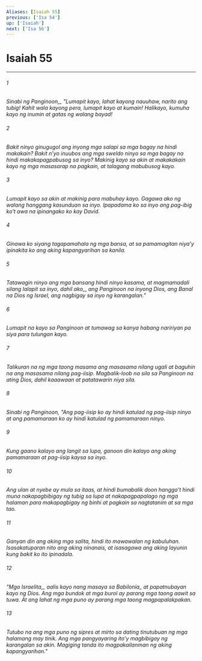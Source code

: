 ```yaml
---
Aliases: [Isaiah 55]
previous: ['Isa 54']
up: ['Isaiah']
next: ['Isa 56']
---
```

# Isaiah 55

***






















###### 1 










<i class="trans-change">Sinabi ng Panginoon,_ "Lumapit kayo, lahat kayong nauuhaw, narito ang tubig! Kahit wala kayong pera, lumapit kayo at kumain! Halikayo, kumuha kayo ng inumin at gatas ng walang bayad! 





















###### 2 










Bakit ninyo ginugugol ang inyong mga salapi sa mga bagay na hindi makakain? Bakit nʼyo inuubos ang mga sweldo ninyo sa mga bagay na hindi makakapagpabusog sa inyo? Makinig kayo sa akin at makakakain kayo ng mga masasarap na pagkain, at talagang mabubusog kayo. 





















###### 3 










Lumapit kayo sa akin at makinig para mabuhay kayo. Gagawa ako ng walang hanggang kasunduan sa inyo. Ipapadama ko sa inyo ang pag-ibig koʼt awa na ipinangako ko kay David. 





















###### 4 










Ginawa ko siyang tagapamahala ng mga bansa, at sa pamamagitan niyaʼy ipinakita ko ang aking kapangyarihan sa kanila. 





















###### 5 










Tatawagin ninyo ang mga bansang hindi ninyo kasama, at magmamadali silang lalapit sa inyo, dahil <i class="trans-change">ako,_ ang Panginoon na inyong Dios, ang Banal na Dios ng Israel, ang nagbigay sa inyo ng karangalan." 





















###### 6 










Lumapit na kayo sa Panginoon at tumawag sa kanya habang naririyan pa siya para tulungan kayo. 





















###### 7 










Talikuran na ng mga taong masama ang masasama nilang ugali at baguhin na ang masasama nilang pag-iisip. Magbalik-loob na sila sa Panginoon na ating Dios, dahil kaaawaan at patatawarin niya sila. 





















###### 8 










Sinabi ng Panginoon, "Ang pag-iisip ko ay hindi katulad ng pag-iisip ninyo at ang pamamaraan ko ay hindi katulad ng pamamaraan ninyo. 





















###### 9 










Kung gaano kalayo ang langit sa lupa, ganoon din kalayo ang aking pamamaraan at pag-iisip kaysa sa inyo. 





















###### 10 










Ang ulan at nyebe ay mula sa itaas, at hindi bumabalik doon hanggaʼt hindi muna nakapagbibigay ng tubig sa lupa at nakapagpapalago ng mga halaman para makapagbigay ng binhi at pagkain sa nagtatanim at sa mga tao. 





















###### 11 










Ganyan din ang aking mga salita, hindi ito mawawalan ng kabuluhan. Isasakatuparan nito ang aking ninanais, at isasagawa ang aking layunin kung bakit ko ito ipinadala. 





















###### 12 










"<i class="trans-change">Mga Israelita,_ aalis kayo nang masaya <i class="trans-change">sa Babilonia_ at papatnubayan kayo ng Dios. Ang mga bundok at mga burol ay parang mga taong aawit sa tuwa. At ang lahat ng mga puno ay parang mga taong magpapalakpakan. 





















###### 13 










Tutubo na ang mga puno ng sipres at mirto sa dating tinutubuan ng mga halamang may tinik. Ang mga pangyayaring itoʼy magbibigay ng karangalan sa akin. Magiging tanda ito magpakailanman ng aking kapangyarihan."

